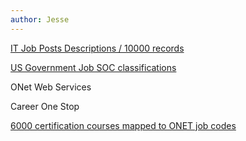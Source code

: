 ```yaml
---
author: Jesse
---
```


[IT Job Posts Descriptions / 10000 records](https://www.kaggle.com/datasets/mscgeorges/itjobpostdescriptions?resource=download)

[US Government Job SOC classifications](https://www.bls.gov/soc/2018/home.htm)

ONet Web Services

Career One Stop

[6000 certification courses mapped to ONET job codes](https://www.careeronestop.org/Developers/Data/certifications.aspx)
